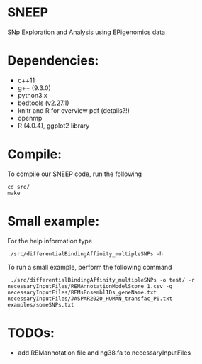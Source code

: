 # SNEEP
SNp Exploration and Analysis using EPigenomics data

# Dependencies:
- c++11 
- g++ (9.3.0)
- python3.x
- bedtools (v2.27.1)
- knitr and R for overview pdf (details?!)
- openmp
- R (4.0.4), ggplot2 library


# Compile: 
To compile our SNEEP code, run the following 
```
cd src/
make
```

# Small example:
For the help information type
```
./src/differentialBindingAffinity_multipleSNPs -h
```

To run a small example, perform the following command
```
 ./src/differentialBindingAffinity_multipleSNPs -o test/ -r necessaryInputFiles/REMAnnotationModelScore_1.csv -g necessaryInputFiles/REMsEnsemblIDs_geneName.txt  necessaryInputFiles/JASPAR2020_HUMAN_transfac_P0.txt  examples/someSNPs.txt 
 ```
# TODOs: 
- add REMannotation file and hg38.fa to necessaryInputFiles
 


